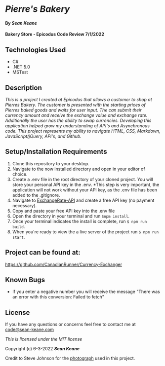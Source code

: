 # _Pierre's Bakery_

#### By _**Sean Keane**_

#### Bakery Store - Epicodus Code Review 7/1/2022

## Technologies Used

* C#
* .NET 5.0
* MSTest


## Description
_This is a project I created at Epicodus that allows a customer to shop at Pierres Bakery.  The customer is presented with the starting prices of Pierres baked goods and waits for user input.  The can submit their currency amount and receive the exchange value and exchange rate.  Additionally the user has the ability to swap currencies.  Developing this application helped grow my understanding of API's and Asynchronous code. This project represents my ability to navigate HTML, CSS, Markdown, JavaScript/jQuery, API's, and Github._

## Setup/Installation Requirements

1) Clone this repository to your desktop.
2) Navigate to the now installed directory and open in your editor of choice.
3) Create a .env file in the root directory of your cloned project.  You will store your personal API key in the .env.  *This step is very important, the application will not work without your API key, as the .env file has been added to the .gitignore.
4) Navigate to [ExchangeRate-API](https://www.exchangerate-api.com/) and create a free API key (no payment necessary).
5) Copy and paste your free API key into the .env file
6) Open the directory in your terminal and run `$npm install`.
7) Once your terminal indicates the install is complete, run `$ npm run build`.
8) When you're ready to view the a live server of the project run `$ npm run start`.

## Project can be found at:
https://github.com/CanadianRunner/Currency-Exchanger

## Known Bugs

* If you enter a negative number you will receive the message "There was an error with this conversion: Failed to fetch"


## License

If you have any questions or concerns feel free to contact me at code@sean-keane.com

*This is licensed under the MIT license*

Copyright (c) 6-3-2022 **_Sean Keane_**

Credit to Steve Johnson for the [photograph](https://www.pexels.com/photo/assorted-silver-and-gold-colored-coins-on-gray-surface-1006060/) used in this project. 

